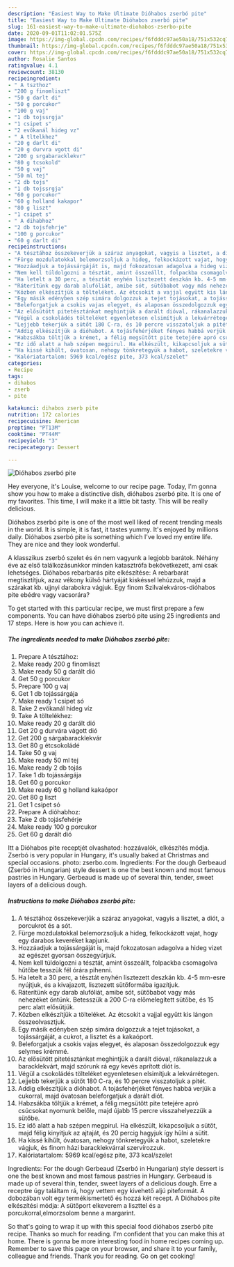 ```yaml
---
description: "Easiest Way to Make Ultimate Dióhabos zserbó pite"
title: "Easiest Way to Make Ultimate Dióhabos zserbó pite"
slug: 161-easiest-way-to-make-ultimate-diohabos-zserbo-pite
date: 2020-09-01T11:02:01.575Z
image: https://img-global.cpcdn.com/recipes/f6fdddc97ae50a18/751x532cq70/diohabos-zserbo-pite-recept-foto.jpg
thumbnail: https://img-global.cpcdn.com/recipes/f6fdddc97ae50a18/751x532cq70/diohabos-zserbo-pite-recept-foto.jpg
cover: https://img-global.cpcdn.com/recipes/f6fdddc97ae50a18/751x532cq70/diohabos-zserbo-pite-recept-foto.jpg
author: Rosalie Santos
ratingvalue: 4.1
reviewcount: 38130
recipeingredient:
- " A tszthoz"
- "200 g finomliszt"
- "50 g darlt di"
- "50 g porcukor"
- "100 g vaj"
- "1 db tojssrgja"
- "1 csipet s"
- "2 evőkanál hideg vz"
- " A tltelkhez"
- "20 g darlt di"
- "20 g durvra vgott di"
- "200 g srgabaracklekvr"
- "80 g tcsokold"
- "50 g vaj"
- "50 ml tej"
- "2 db tojs"
- "1 db tojssrgja"
- "60 g porcukor"
- "60 g holland kakapor"
- "80 g liszt"
- "1 csipet s"
- " A dihabhoz"
- "2 db tojsfehrje"
- "100 g porcukor"
- "60 g darlt di"
recipeinstructions:
- "A tésztához összekeverjük a száraz anyagokat, vagyis a lisztet, a diót, a porcukrot és a sót."
- "Fürge mozdulatokkal belemorzsoljuk a hideg, felkockázott vajat, hogy egy darabos keveréket kapjunk."
- "Hozzáadjuk a tojássárgáját is, majd fokozatosan adagolva a hideg vizet az egészet gyorsan összegyúrjuk."
- "Nem kell túldolgozni a tésztát, amint összeállt, folpackba csomagolva hűtőbe tesszük fél órára pihenni."
- "Ha letelt a 30 perc, a tésztát enyhén lisztezett deszkán kb. 4-5 mm-esre nyújtjuk, és a kivajazott, lisztezett sütőformába igazítjuk."
- "Ráterítünk egy darab alufóliát, amibe sót, sütőbabot vagy más nehezéket öntünk. Betesszük a 200 C-ra előmelegített sütőbe, és 15 perc alatt elősütjük."
- "Közben elkészítjük a tölteléket. Az étcsokit a vajjal együtt kis lángon összeolvasztjuk."
- "Egy másik edényben szép simára dolgozzuk a tejet tojásokat, a tojássárgáját, a cukrot, a lisztet és a kakaóport."
- "Beleforgatjuk a csokis vajas elegyet, és alaposan összedolgozzuk egy selymes krémmé."
- "Az elősütött pitetésztánkat meghintjük a darált dióval, rákanalazzuk a baracklekvárt, majd szórunk rá egy kevés aprított diót is."
- "Végül a csokoládés tölteléket egyenletesen elsimítjuk a lekvárrétegen."
- "Lejjebb tekerjük a sütőt 180 C-ra, és 10 percre visszatoljuk a pitét."
- "Addig elkészítjük a dióhabot. A tojásfehérjéket fényes habbá verjük a cukorral, majd óvatosan beleforgatjuk a darált diót."
- "Habzsákba töltjük a krémet, a félig megsütött pite tetejére apró csúcsokat nyomunk belőle, majd újabb 15 percre visszahelyezzük a sütőbe."
- "Ez idő alatt a hab szépen megpirul. Ha elkészült, kikapcsoljuk a sütőt, majd félig kinyitjuk az ajtaját, és 20 percig hagyjuk így hűlni a sütit."
- "Ha kissé kihűlt, óvatosan, nehogy tönkretegyük a habot, szeletekre vágjuk, és finom házi baracklekvárral szervírozzuk."
- "Kalóriatartalom: 5969 kcal/egész pite, 373 kcal/szelet"
categories:
- Recipe
tags:
- dihabos
- zserb
- pite

katakunci: dihabos zserb pite 
nutrition: 172 calories
recipecuisine: American
preptime: "PT13M"
cooktime: "PT44M"
recipeyield: "3"
recipecategory: Dessert

---
```



![Dióhabos zserbó pite](https://img-global.cpcdn.com/recipes/f6fdddc97ae50a18/751x532cq70/diohabos-zserbo-pite-recept-foto.jpg)

Hey everyone, it's Louise, welcome to our recipe page. Today, I'm gonna show you how to make a distinctive dish, dióhabos zserbó pite. It is one of my favorites. This time, I will make it a little bit tasty. This will be really delicious.

Dióhabos zserbó pite is one of the most well liked of recent trending meals in the world. It is simple, it is fast, it tastes yummy. It's enjoyed by millions daily. Dióhabos zserbó pite is something which I've loved my entire life. They are nice and they look wonderful.

A klasszikus zserbó szelet és én nem vagyunk a legjobb barátok. Néhány éve az első találkozásunkkor minden katasztrófa bekövetkezett, ami csak lehetséges. Dióhabos rebarbarás pite elkészítése: A rebarbarát megtisztítjuk, azaz vékony külső hártyáját kiskéssel lehúzzuk, majd a szárakat kb. ujjnyi darabokra vágjuk. Egy finom Szilvalekváros-dióhabos pite ebédre vagy vacsorára?


To get started with this particular recipe, we must first prepare a few components. You can have dióhabos zserbó pite using 25 ingredients and 17 steps. Here is how you can achieve it.

<!--inarticleads1-->

##### The ingredients needed to make Dióhabos zserbó pite:

1. Prepare  A tésztához:
1. Make ready 200 g finomliszt
1. Make ready 50 g darált dió
1. Get 50 g porcukor
1. Prepare 100 g vaj
1. Get 1 db tojássárgája
1. Make ready 1 csipet só
1. Take 2 evőkanál hideg víz
1. Take  A töltelékhez:
1. Make ready 20 g darált dió
1. Get 20 g durvára vágott dió
1. Get 200 g sárgabaracklekvár
1. Get 80 g étcsokoládé
1. Take 50 g vaj
1. Make ready 50 ml tej
1. Make ready 2 db tojás
1. Take 1 db tojássárgája
1. Get 60 g porcukor
1. Make ready 60 g holland kakaópor
1. Get 80 g liszt
1. Get 1 csipet só
1. Prepare  A dióhabhoz:
1. Take 2 db tojásfehérje
1. Make ready 100 g porcukor
1. Get 60 g darált dió


Itt a Dióhabos pite receptjét olvashatod: hozzávalók, elkészítés módja. Zserbó is very popular in Hungary, it&#39;s usually baked at Christmas and special occasions. photo: zserbo.com. Ingredients: For the dough Gerbeaud (Zserbó in Hungarian) style dessert is one the best known and most famous pastries in Hungary. Gerbeaud is made up of several thin, tender, sweet layers of a delicious dough. 

<!--inarticleads2-->

##### Instructions to make Dióhabos zserbó pite:

1. A tésztához összekeverjük a száraz anyagokat, vagyis a lisztet, a diót, a porcukrot és a sót.
1. Fürge mozdulatokkal belemorzsoljuk a hideg, felkockázott vajat, hogy egy darabos keveréket kapjunk.
1. Hozzáadjuk a tojássárgáját is, majd fokozatosan adagolva a hideg vizet az egészet gyorsan összegyúrjuk.
1. Nem kell túldolgozni a tésztát, amint összeállt, folpackba csomagolva hűtőbe tesszük fél órára pihenni.
1. Ha letelt a 30 perc, a tésztát enyhén lisztezett deszkán kb. 4-5 mm-esre nyújtjuk, és a kivajazott, lisztezett sütőformába igazítjuk.
1. Ráterítünk egy darab alufóliát, amibe sót, sütőbabot vagy más nehezéket öntünk. Betesszük a 200 C-ra előmelegített sütőbe, és 15 perc alatt elősütjük.
1. Közben elkészítjük a tölteléket. Az étcsokit a vajjal együtt kis lángon összeolvasztjuk.
1. Egy másik edényben szép simára dolgozzuk a tejet tojásokat, a tojássárgáját, a cukrot, a lisztet és a kakaóport.
1. Beleforgatjuk a csokis vajas elegyet, és alaposan összedolgozzuk egy selymes krémmé.
1. Az elősütött pitetésztánkat meghintjük a darált dióval, rákanalazzuk a baracklekvárt, majd szórunk rá egy kevés aprított diót is.
1. Végül a csokoládés tölteléket egyenletesen elsimítjuk a lekvárrétegen.
1. Lejjebb tekerjük a sütőt 180 C-ra, és 10 percre visszatoljuk a pitét.
1. Addig elkészítjük a dióhabot. A tojásfehérjéket fényes habbá verjük a cukorral, majd óvatosan beleforgatjuk a darált diót.
1. Habzsákba töltjük a krémet, a félig megsütött pite tetejére apró csúcsokat nyomunk belőle, majd újabb 15 percre visszahelyezzük a sütőbe.
1. Ez idő alatt a hab szépen megpirul. Ha elkészült, kikapcsoljuk a sütőt, majd félig kinyitjuk az ajtaját, és 20 percig hagyjuk így hűlni a sütit.
1. Ha kissé kihűlt, óvatosan, nehogy tönkretegyük a habot, szeletekre vágjuk, és finom házi baracklekvárral szervírozzuk.
1. Kalóriatartalom: 5969 kcal/egész pite, 373 kcal/szelet


Ingredients: For the dough Gerbeaud (Zserbó in Hungarian) style dessert is one the best known and most famous pastries in Hungary. Gerbeaud is made up of several thin, tender, sweet layers of a delicious dough. Erre a receptre úgy találtam rá, hogy vettem egy kivehető aljú piteformát. A dobozában volt egy termékismertető és hozzá két recept. A Dióhabos pite elkészítési módja: A sütőport elkeverem a liszttel és a porcukorral,elmorzsolom benne a margarint. 

So that's going to wrap it up with this special food dióhabos zserbó pite recipe. Thanks so much for reading. I'm confident that you can make this at home. There is gonna be more interesting food in home recipes coming up. Remember to save this page on your browser, and share it to your family, colleague and friends. Thank you for reading. Go on get cooking!
